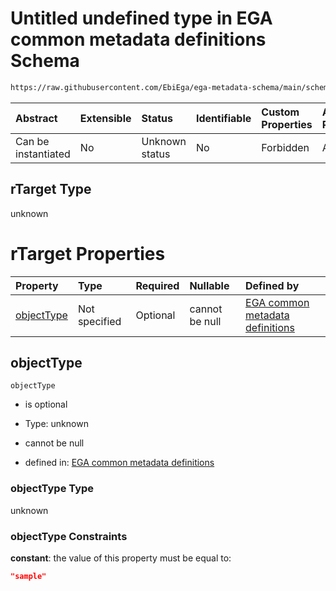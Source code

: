 # Untitled undefined type in EGA common metadata definitions Schema

```txt
https://raw.githubusercontent.com/EbiEga/ega-metadata-schema/main/schemas/EGA.common-definitions.json#/definitions/rTargetSample/properties/rTarget
```



| Abstract            | Extensible | Status         | Identifiable | Custom Properties | Additional Properties | Access Restrictions | Defined In                                                                                           |
| :------------------ | :--------- | :------------- | :----------- | :---------------- | :-------------------- | :------------------ | :--------------------------------------------------------------------------------------------------- |
| Can be instantiated | No         | Unknown status | No           | Forbidden         | Allowed               | none                | [EGA.common-definitions.json\*](../../../schemas/EGA.common-definitions.json "open original schema") |

## rTarget Type

unknown

# rTarget Properties

| Property                  | Type          | Required | Nullable       | Defined by                                                                                                                                                                                                                                                                                               |
| :------------------------ | :------------ | :------- | :------------- | :------------------------------------------------------------------------------------------------------------------------------------------------------------------------------------------------------------------------------------------------------------------------------------------------------- |
| [objectType](#objecttype) | Not specified | Optional | cannot be null | [EGA common metadata definitions](ega-12-definitions-relationship-target-sample-properties-rtarget-properties-objecttype.md "https://raw.githubusercontent.com/EbiEga/ega-metadata-schema/main/schemas/EGA.common-definitions.json#/definitions/rTargetSample/properties/rTarget/properties/objectType") |

## objectType



`objectType`

*   is optional

*   Type: unknown

*   cannot be null

*   defined in: [EGA common metadata definitions](ega-12-definitions-relationship-target-sample-properties-rtarget-properties-objecttype.md "https://raw.githubusercontent.com/EbiEga/ega-metadata-schema/main/schemas/EGA.common-definitions.json#/definitions/rTargetSample/properties/rTarget/properties/objectType")

### objectType Type

unknown

### objectType Constraints

**constant**: the value of this property must be equal to:

```json
"sample"
```
